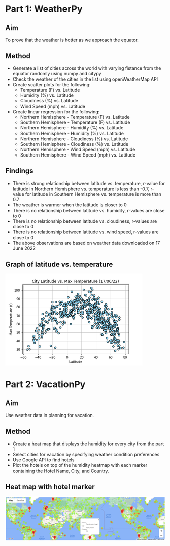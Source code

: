 # Part 1: WeatherPy

## Aim

To prove that the weather is hotter as we approach the equator.


## Method

- Generate a list of cities across the world with varying fistance from the equator randomly using numpy and citypy
- Check the weather of the cities in the list using openWeatherMap API
- Create scatter plots for the following:
    - Temperature (F) vs. Latitude
    - Humidity (%) vs. Latitude
    - Cloudiness (%) vs. Latitude
    - Wind Speed (mph) vs. Latitude
- Create linear regression for the following:
    - Northern Hemisphere - Temperature (F) vs. Latitude
    - Southern Hemisphere - Temperature (F) vs. Latitude
    - Northern Hemisphere - Humidity (%) vs. Latitude
    - Southern Hemisphere - Humidity (%) vs. Latitude
    - Northern Hemisphere - Cloudiness (%) vs. Latitude
    - Southern Hemisphere - Cloudiness (%) vs. Latitude
    - Northern Hemisphere - Wind Speed (mph) vs. Latitude
    - Southern Hemisphere - Wind Speed (mph) vs. Latitude


## Findings

- There is strong relationship between latitude vs. temperature, r-value for latitude in Northern Hemisphere vs. temperature is less than -0.7, r-value for latitude in Southern Hemisphere vs. temperature is more than 0.7
- The weather is warmer when the latitude is closer to 0
- There is no relationship between latitude vs. humidity, r-values are close to 0
- There is no relationship between latitude vs. cloudiness, r-values are close to 0
- There is no relationship between latitude vs. wind speed, r-values are close to 0
- The above observations are based on weather data downloaded on 17 June 2022

## Graph of latitude vs. temperature

![Fig1.png](Part-1-WeatherPy/Fig1.png) 

# Part 2: VacationPy

## Aim

Use weather data in planning for vacation.


## Method

- Create a heat map that displays the humidity for every city from the part 1
- Select cities for vacation by specifying weather condition preferences
- Use Google API to find hotels
- Plot the hotels on top of the humidity heatmap with each marker containing the Hotel Name, City, and Country.

## Heat map with hotel marker

![hotel_marker_heatmap.png](Part-2-VacationPy/hotel_marker_heatmap.png) 
